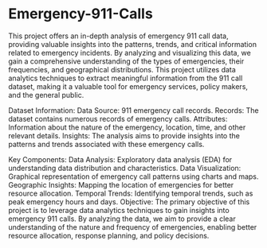 # Emergency-911-Calls
This project offers an in-depth analysis of emergency 911 call data, providing valuable insights into the patterns, trends, and critical information related to emergency incidents. By analyzing and visualizing this data, we gain a comprehensive understanding of the types of emergencies, their frequencies, and geographical distributions. This project utilizes data analytics techniques to extract meaningful information from the 911 call dataset, making it a valuable tool for emergency services, policy makers, and the general public.

Dataset Information:
Data Source: 911 emergency call records.
Records: The dataset contains numerous records of emergency calls.
Attributes: Information about the nature of the emergency, location, time, and other relevant details.
Insights: The analysis aims to provide insights into the patterns and trends associated with these emergency calls.

Key Components:
Data Analysis: Exploratory data analysis (EDA) for understanding data distribution and characteristics.
Data Visualization: Graphical representation of emergency call patterns using charts and maps.
Geographic Insights: Mapping the location of emergencies for better resource allocation.
Temporal Trends: Identifying temporal trends, such as peak emergency hours and days.
Objective:
The primary objective of this project is to leverage data analytics techniques to gain insights into emergency 911 calls. By analyzing the data, we aim to provide a clear understanding of the nature and frequency of emergencies, enabling better resource allocation, response planning, and policy decisions.
